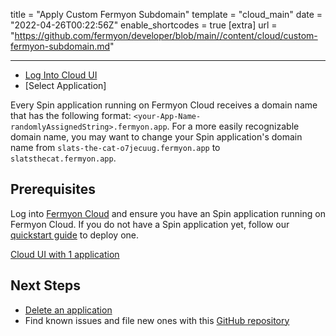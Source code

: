 title = "Apply Custom Fermyon Subdomain"
template = "cloud_main"
date = "2022-04-26T00:22:56Z"
enable_shortcodes = true
[extra]
url = "https://github.com/fermyon/developer/blob/main//content/cloud/custom-fermyon-subdomain.md"

---
- [Log Into Cloud UI](#upgrade-your-application)
- [Select Application]

Every Spin application running on Fermyon Cloud receives a domain name that has the following format: `<your-App-Name-randomlyAssignedString>.fermyon.app`. For a more easily recognizable domain name, you may want to change your Spin application's domain name from `slats-the-cat-o7jecuug.fermyon.app` to `slatsthecat.fermyon.app`. 

## Prerequisites

Log into [Fermyon Cloud](www.cloud.fermyon.com) and ensure you have an Spin application running on Fermyon Cloud. If you do not have a Spin application yet, follow our [quickstart guide](quickstart.md) to deploy one. 

[Cloud UI with 1 application](../../static/image/cloud-dash-w-quickstart-app.png)

## Next Steps

- [Delete an application](delete)
- Find known issues and file new ones with this [GitHub repository](https://github.com/fermyon/feedback)
